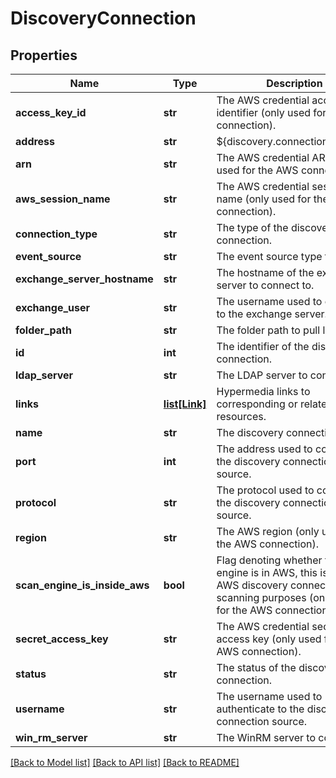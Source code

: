 # DiscoveryConnection

## Properties
Name | Type | Description | Notes
------------ | ------------- | ------------- | -------------
**access_key_id** | **str** | The AWS credential access key identifier (only used for the AWS connection). | [optional] 
**address** | **str** | ${discovery.connection.address} | [optional] 
**arn** | **str** | The AWS credential ARN (only used for the AWS connection). | [optional] 
**aws_session_name** | **str** | The AWS credential session name (only used for the AWS connection). | [optional] 
**connection_type** | **str** | The type of the discovery connection. | [optional] 
**event_source** | **str** | The event source type to use. | [optional] 
**exchange_server_hostname** | **str** | The hostname of the exchange server to connect to. | [optional] 
**exchange_user** | **str** | The username used to connect to the exchange server. | [optional] 
**folder_path** | **str** | The folder path to pull logs from. | [optional] 
**id** | **int** | The identifier of the discovery connection. | [optional] 
**ldap_server** | **str** | The LDAP server to connect to. | [optional] 
**links** | [**list[Link]**](Link.md) | Hypermedia links to corresponding or related resources. | [optional] 
**name** | **str** | The discovery connection name. | [optional] 
**port** | **int** | The address used to connect to the discovery connection source. | [optional] 
**protocol** | **str** | The protocol used to connect to the discovery connection source. | [optional] 
**region** | **str** | The AWS region (only used for the AWS connection). | [optional] 
**scan_engine_is_inside_aws** | **bool** | Flag denoting whether the scan engine is in AWS, this is used for AWS discovery connections for scanning purposes (only used for the AWS connection). | [optional] 
**secret_access_key** | **str** | The AWS credential secret access key (only used for the AWS connection). | [optional] 
**status** | **str** | The status of the discovery connection. | [optional] 
**username** | **str** | The username used to authenticate to the discovery connection source. | [optional] 
**win_rm_server** | **str** | The WinRM server to connect to.  | [optional] 

[[Back to Model list]](../README.md#documentation-for-models) [[Back to API list]](../README.md#documentation-for-api-endpoints) [[Back to README]](../README.md)


